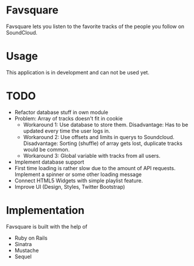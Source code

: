 # Favsquare

Favsquare lets you listen to the favorite tracks of the people you follow on SoundCloud.

# Usage

This application is in development and can not be used yet.

# TODO

* Refactor database stuff in own module
* Problem: Array of tracks doesn't fit in cookie
	* Workaround 1: Use database to store them. Disadvantage: Has to be updated every time the user logs in.
	* Workaround 2: Use offsets and limits in querys to Soundcloud. Disadvantage: Sorting (shuffle) of array gets lost, duplicate tracks would be common.
	* Workaround 3: Global variable with tracks from all users.
* Implement database support
* First time loading is rather slow due to the amount of API requests. Implement a spinner or some other loading message
* Connect HTML5 Widgets with simple playlist feature.
* Improve UI (Design, Styles, Twitter Bootstrap)

# Implementation

Favsquare is built with the help of

* Ruby on Rails
* Sinatra
* Mustache
* Sequel